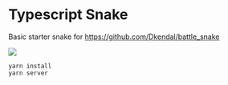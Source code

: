 # Typescript Snake

Basic starter snake for https://github.com/Dkendal/battle_snake

![](https://media.giphy.com/media/l1J9ts00hBfY7lmh2/giphy.gif)

```
yarn install
yarn server
```
